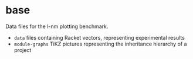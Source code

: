 base
====

Data files for the l-nm plotting benchmark.

- `data` files containing Racket vectors, representing experimental results
- `module-graphs` TiKZ pictures representing the inheritance hierarchy of a project
